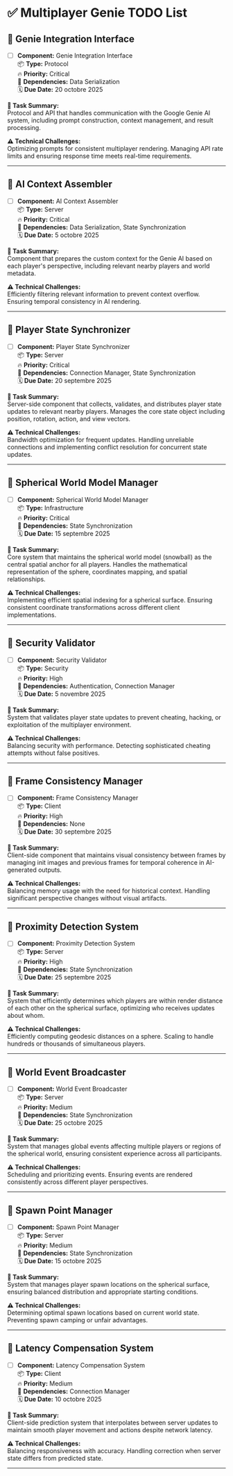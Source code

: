# ✅ Multiplayer Genie TODO List

## 🔧 Genie Integration Interface

- [ ] **Component:** Genie Integration Interface  
📦 **Type:** Protocol  
🔥 **Priority:** Critical  
🧩 **Dependencies:** Data Serialization  
🗓️ **Due Date:** 20 octobre 2025  

**📝 Task Summary:**  
Protocol and API that handles communication with the Google Genie AI system, including prompt construction, context management, and result processing.

**⚠️ Technical Challenges:**  
Optimizing prompts for consistent multiplayer rendering. Managing API rate limits and ensuring response time meets real-time requirements.

---

## 🔧 AI Context Assembler

- [ ] **Component:** AI Context Assembler  
📦 **Type:** Server  
🔥 **Priority:** Critical  
🧩 **Dependencies:** Data Serialization, State Synchronization  
🗓️ **Due Date:** 5 octobre 2025  

**📝 Task Summary:**  
Component that prepares the custom context for the Genie AI based on each player's perspective, including relevant nearby players and world metadata.

**⚠️ Technical Challenges:**  
Efficiently filtering relevant information to prevent context overflow. Ensuring temporal consistency in AI rendering.

---

## 🔧 Player State Synchronizer

- [ ] **Component:** Player State Synchronizer  
📦 **Type:** Server  
🔥 **Priority:** Critical  
🧩 **Dependencies:** Connection Manager, State Synchronization  
🗓️ **Due Date:** 20 septembre 2025  

**📝 Task Summary:**  
Server-side component that collects, validates, and distributes player state updates to relevant nearby players. Manages the core state object including position, rotation, action, and view vectors.

**⚠️ Technical Challenges:**  
Bandwidth optimization for frequent updates. Handling unreliable connections and implementing conflict resolution for concurrent state updates.

---

## 🔧 Spherical World Model Manager

- [ ] **Component:** Spherical World Model Manager  
📦 **Type:** Infrastructure  
🔥 **Priority:** Critical  
🧩 **Dependencies:** State Synchronization  
🗓️ **Due Date:** 15 septembre 2025  

**📝 Task Summary:**  
Core system that maintains the spherical world model (snowball) as the central spatial anchor for all players. Handles the mathematical representation of the sphere, coordinates mapping, and spatial relationships.

**⚠️ Technical Challenges:**  
Implementing efficient spatial indexing for a spherical surface. Ensuring consistent coordinate transformations across different client implementations.

---

## 🔧 Security Validator

- [ ] **Component:** Security Validator  
📦 **Type:** Security  
🔥 **Priority:** High  
🧩 **Dependencies:** Authentication, Connection Manager  
🗓️ **Due Date:** 5 novembre 2025  

**📝 Task Summary:**  
System that validates player state updates to prevent cheating, hacking, or exploitation of the multiplayer environment.

**⚠️ Technical Challenges:**  
Balancing security with performance. Detecting sophisticated cheating attempts without false positives.

---

## 🔧 Frame Consistency Manager

- [ ] **Component:** Frame Consistency Manager  
📦 **Type:** Client  
🔥 **Priority:** High  
🧩 **Dependencies:** None  
🗓️ **Due Date:** 30 septembre 2025  

**📝 Task Summary:**  
Client-side component that maintains visual consistency between frames by managing init images and previous frames for temporal coherence in AI-generated outputs.

**⚠️ Technical Challenges:**  
Balancing memory usage with the need for historical context. Handling significant perspective changes without visual artifacts.

---

## 🔧 Proximity Detection System

- [ ] **Component:** Proximity Detection System  
📦 **Type:** Server  
🔥 **Priority:** High  
🧩 **Dependencies:** State Synchronization  
🗓️ **Due Date:** 25 septembre 2025  

**📝 Task Summary:**  
System that efficiently determines which players are within render distance of each other on the spherical surface, optimizing who receives updates about whom.

**⚠️ Technical Challenges:**  
Efficiently computing geodesic distances on a sphere. Scaling to handle hundreds or thousands of simultaneous players.

---

## 🔧 World Event Broadcaster

- [ ] **Component:** World Event Broadcaster  
📦 **Type:** Server  
🔥 **Priority:** Medium  
🧩 **Dependencies:** State Synchronization  
🗓️ **Due Date:** 25 octobre 2025  

**📝 Task Summary:**  
System that manages global events affecting multiple players or regions of the spherical world, ensuring consistent experience across all participants.

**⚠️ Technical Challenges:**  
Scheduling and prioritizing events. Ensuring events are rendered consistently across different player perspectives.

---

## 🔧 Spawn Point Manager

- [ ] **Component:** Spawn Point Manager  
📦 **Type:** Server  
🔥 **Priority:** Medium  
🧩 **Dependencies:** State Synchronization  
🗓️ **Due Date:** 15 octobre 2025  

**📝 Task Summary:**  
System that manages player spawn locations on the spherical surface, ensuring balanced distribution and appropriate starting conditions.

**⚠️ Technical Challenges:**  
Determining optimal spawn locations based on current world state. Preventing spawn camping or unfair advantages.

---

## 🔧 Latency Compensation System

- [ ] **Component:** Latency Compensation System  
📦 **Type:** Client  
🔥 **Priority:** Medium  
🧩 **Dependencies:** Connection Manager  
🗓️ **Due Date:** 10 octobre 2025  

**📝 Task Summary:**  
Client-side prediction system that interpolates between server updates to maintain smooth player movement and actions despite network latency.

**⚠️ Technical Challenges:**  
Balancing responsiveness with accuracy. Handling correction when server state differs from predicted state.

---
